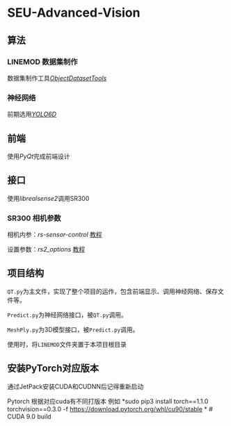 # SEU-Advanced-Vision

## 算法

### LINEMOD 数据集制作

数据集制作工具[*ObjectDatasetTools*](https://github.com/seu-labview/ObjectDatasetTools)

### 神经网络

前期选用[*YOLO6D*](https://github.com/seu-labview/singleshot6Dpose)

## 前端

使用*PyQt*完成前端设计

## 接口

使用*librealsense2*调用SR300

### SR300 相机参数

相机内参：*rs-sensor-control*  [教程](https://blog.csdn.net/weixin_39585934/article/details/84147449)

设置参数：*rs2_options* [教程](https://www.greatqq.com/2019/06/intel-realsense-sensors-options/)

## 项目结构

`QT.py`为主文件，实现了整个项目的运作，包含前端显示、调用神经网络、保存文件等。

`Predict.py`为神经网络接口，被`QT.py`调用。

`MeshPly.py`为3D模型接口，被`Predict.py`调用。

使用时，将`LINEMOD`文件夹置于本项目根目录

##  安装PyTorch对应版本
通过JetPack安装CUDA和CUDNN后记得重新启动

Pytorch 根据对应cuda有不同打版本
例如
*sudo pip3 install torch==1.1.0 torchvision==0.3.0  -f https://download.pytorch.org/whl/cu90/stable * # CUDA 9.0 build
